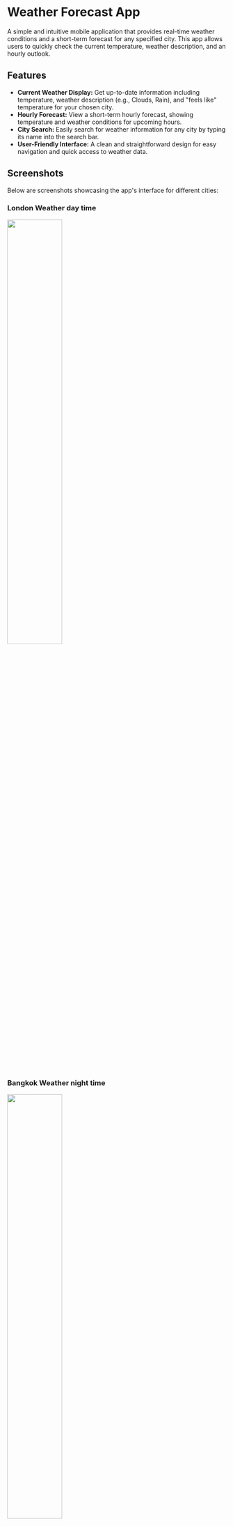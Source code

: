 # Weather Forecast App

A simple and intuitive mobile application that provides real-time weather conditions and a short-term forecast for any specified city. This app allows users to quickly check the current temperature, weather description, and an hourly outlook.

## Features

* **Current Weather Display:** Get up-to-date information including temperature, weather description (e.g., Clouds, Rain), and "feels like" temperature for your chosen city.
* **Hourly Forecast:** View a short-term hourly forecast, showing temperature and weather conditions for upcoming hours.
* **City Search:** Easily search for weather information for any city by typing its name into the search bar.
* **User-Friendly Interface:** A clean and straightforward design for easy navigation and quick access to weather data.

## Screenshots

Below are screenshots showcasing the app's interface for different cities:

### London Weather day time
<img src="https://github.com/user-attachments/assets/d665409b-3b38-461a-90b1-a365b5399010" width=50% height=50%>

### Bangkok Weather night time
<img src="https://github.com/user-attachments/assets/1759cbd6-dffb-44ce-8128-b097eb93dd5d" width=50% height=50%>



## Technologies Used

This application is built for Android and likely utilizes technologies such as:

* **Kotlin:** For Android app development.
* **Jetpack compose:** For UI layout design.
* **Weather API:** (open weather) to fetch weather data.
* **Retrofit:** For network requests to the weather API.

## How to Use

To get started with the Weather Forecast App:

1.  **Clone the repository:**
    ```bash
    git clone [https://github.com/jameszimi/Weather_Forecast_App.git](https://github.com/jameszimi/Weather_Forecast_App.git)
    ```
2.  **Open in Android Studio:**
    Navigate to the cloned directory and open the project in Android Studio.
4.  **Run the app:**
    Connect an Android device or use an emulator to run the application.

## Contributing

Contributions are welcome! If you have suggestions for improvements or new features, please feel free to open an issue or submit a pull request.

## License

This project is open-source. Please refer to the `LICENSE` file in the repository for more details (if available).
